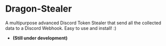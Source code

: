 # Dragon-Stealer
A multipurpose advanced Discord Token Stealer that send all the collected data to a Discord Webhook. Easy to use and install! :)     

- **(Still under development)**
